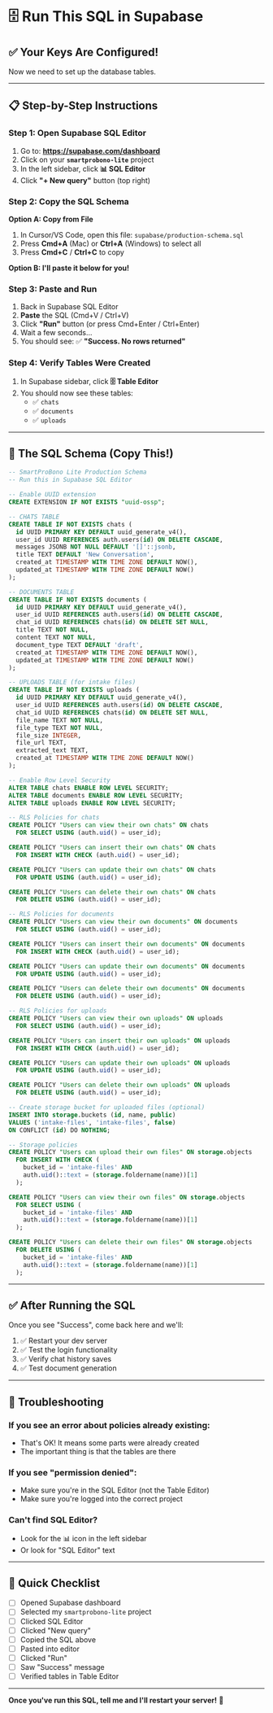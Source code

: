 # 🗄️ Run This SQL in Supabase

## ✅ Your Keys Are Configured!

Now we need to set up the database tables.

---

## 📋 Step-by-Step Instructions

### Step 1: Open Supabase SQL Editor

1. Go to: **https://supabase.com/dashboard**
2. Click on your **`smartprobono-lite`** project
3. In the left sidebar, click **📊 SQL Editor**
4. Click **"+ New query"** button (top right)

### Step 2: Copy the SQL Schema

**Option A: Copy from File**
1. In Cursor/VS Code, open this file: `supabase/production-schema.sql`
2. Press **Cmd+A** (Mac) or **Ctrl+A** (Windows) to select all
3. Press **Cmd+C** / **Ctrl+C** to copy

**Option B: I'll paste it below for you!**

### Step 3: Paste and Run

1. Back in Supabase SQL Editor
2. **Paste** the SQL (Cmd+V / Ctrl+V)
3. Click **"Run"** button (or press Cmd+Enter / Ctrl+Enter)
4. Wait a few seconds...
5. You should see: ✅ **"Success. No rows returned"**

### Step 4: Verify Tables Were Created

1. In Supabase sidebar, click **🗄️ Table Editor**
2. You should now see these tables:
   - ✅ `chats`
   - ✅ `documents`
   - ✅ `uploads`

---

## 📝 The SQL Schema (Copy This!)

```sql
-- SmartProBono Lite Production Schema
-- Run this in Supabase SQL Editor

-- Enable UUID extension
CREATE EXTENSION IF NOT EXISTS "uuid-ossp";

-- CHATS TABLE
CREATE TABLE IF NOT EXISTS chats (
  id UUID PRIMARY KEY DEFAULT uuid_generate_v4(),
  user_id UUID REFERENCES auth.users(id) ON DELETE CASCADE,
  messages JSONB NOT NULL DEFAULT '[]'::jsonb,
  title TEXT DEFAULT 'New Conversation',
  created_at TIMESTAMP WITH TIME ZONE DEFAULT NOW(),
  updated_at TIMESTAMP WITH TIME ZONE DEFAULT NOW()
);

-- DOCUMENTS TABLE
CREATE TABLE IF NOT EXISTS documents (
  id UUID PRIMARY KEY DEFAULT uuid_generate_v4(),
  user_id UUID REFERENCES auth.users(id) ON DELETE CASCADE,
  chat_id UUID REFERENCES chats(id) ON DELETE SET NULL,
  title TEXT NOT NULL,
  content TEXT NOT NULL,
  document_type TEXT DEFAULT 'draft',
  created_at TIMESTAMP WITH TIME ZONE DEFAULT NOW(),
  updated_at TIMESTAMP WITH TIME ZONE DEFAULT NOW()
);

-- UPLOADS TABLE (for intake files)
CREATE TABLE IF NOT EXISTS uploads (
  id UUID PRIMARY KEY DEFAULT uuid_generate_v4(),
  user_id UUID REFERENCES auth.users(id) ON DELETE CASCADE,
  chat_id UUID REFERENCES chats(id) ON DELETE SET NULL,
  file_name TEXT NOT NULL,
  file_type TEXT NOT NULL,
  file_size INTEGER,
  file_url TEXT,
  extracted_text TEXT,
  created_at TIMESTAMP WITH TIME ZONE DEFAULT NOW()
);

-- Enable Row Level Security
ALTER TABLE chats ENABLE ROW LEVEL SECURITY;
ALTER TABLE documents ENABLE ROW LEVEL SECURITY;
ALTER TABLE uploads ENABLE ROW LEVEL SECURITY;

-- RLS Policies for chats
CREATE POLICY "Users can view their own chats" ON chats
  FOR SELECT USING (auth.uid() = user_id);

CREATE POLICY "Users can insert their own chats" ON chats
  FOR INSERT WITH CHECK (auth.uid() = user_id);

CREATE POLICY "Users can update their own chats" ON chats
  FOR UPDATE USING (auth.uid() = user_id);

CREATE POLICY "Users can delete their own chats" ON chats
  FOR DELETE USING (auth.uid() = user_id);

-- RLS Policies for documents
CREATE POLICY "Users can view their own documents" ON documents
  FOR SELECT USING (auth.uid() = user_id);

CREATE POLICY "Users can insert their own documents" ON documents
  FOR INSERT WITH CHECK (auth.uid() = user_id);

CREATE POLICY "Users can update their own documents" ON documents
  FOR UPDATE USING (auth.uid() = user_id);

CREATE POLICY "Users can delete their own documents" ON documents
  FOR DELETE USING (auth.uid() = user_id);

-- RLS Policies for uploads
CREATE POLICY "Users can view their own uploads" ON uploads
  FOR SELECT USING (auth.uid() = user_id);

CREATE POLICY "Users can insert their own uploads" ON uploads
  FOR INSERT WITH CHECK (auth.uid() = user_id);

CREATE POLICY "Users can update their own uploads" ON uploads
  FOR UPDATE USING (auth.uid() = user_id);

CREATE POLICY "Users can delete their own uploads" ON uploads
  FOR DELETE USING (auth.uid() = user_id);

-- Create storage bucket for uploaded files (optional)
INSERT INTO storage.buckets (id, name, public) 
VALUES ('intake-files', 'intake-files', false)
ON CONFLICT (id) DO NOTHING;

-- Storage policies
CREATE POLICY "Users can upload their own files" ON storage.objects
  FOR INSERT WITH CHECK (
    bucket_id = 'intake-files' AND 
    auth.uid()::text = (storage.foldername(name))[1]
  );

CREATE POLICY "Users can view their own files" ON storage.objects
  FOR SELECT USING (
    bucket_id = 'intake-files' AND 
    auth.uid()::text = (storage.foldername(name))[1]
  );

CREATE POLICY "Users can delete their own files" ON storage.objects
  FOR DELETE USING (
    bucket_id = 'intake-files' AND 
    auth.uid()::text = (storage.foldername(name))[1]
  );
```

---

## ✅ After Running the SQL

Once you see "Success", come back here and we'll:

1. ✅ Restart your dev server
2. ✅ Test the login functionality
3. ✅ Verify chat history saves
4. ✅ Test document generation

---

## 🐛 Troubleshooting

### If you see an error about policies already existing:
- That's OK! It means some parts were already created
- The important thing is that the tables are there

### If you see "permission denied":
- Make sure you're in the SQL Editor (not the Table Editor)
- Make sure you're logged into the correct project

### Can't find SQL Editor?
- Look for the 📊 icon in the left sidebar
- Or look for "SQL Editor" text

---

## 🎯 Quick Checklist

- [ ] Opened Supabase dashboard
- [ ] Selected my `smartprobono-lite` project
- [ ] Clicked SQL Editor
- [ ] Clicked "New query"
- [ ] Copied the SQL above
- [ ] Pasted into editor
- [ ] Clicked "Run"
- [ ] Saw "Success" message
- [ ] Verified tables in Table Editor

---

**Once you've run this SQL, tell me and I'll restart your server!** 🚀

